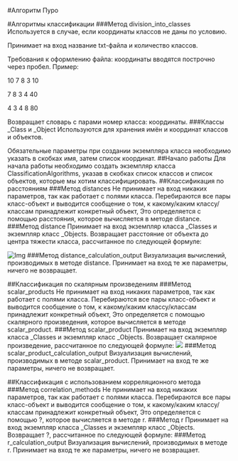 #Алгоритм Пуро

#Алгоритмы классификации
###Метод division_into_classes
Используется в случае, если координаты классов не даны по условию.

Принимает на вход название txt-файла и количество классов.

Требования к оформлению файла: координаты вводятся построчно через пробел. Пример:

10 7 8 3 10

7 8 3 4 40

4 3 4 8 80

Возвращает словарь с парами номер класса: координаты.
###Классы _Class и _Object
Используются для хранения имён и координат классов и объектов.

Обязательные параметры при создании экземпляра класса необходимо указать в скобках имя, затем список координат.
##Начало работы
Для начала работы необходимо создать экземпляр класса ClassificationAlgorithms, 
указав в скобках список классов и список объектов, которые мы хотим классифицировать.
##Классификация по расстояниям 
###Метод distances 
Не принимает на вход никаких параметров, так как работает с полями класса.
Перебираются все пары класс-объект и выводится сообщение о том, к какому/каким классу/классам принадлежит конкретный объект,
Это определяется с помощью расстояния, которое вычисляется в методе distance.
###Метод distance
Принимает на вход экземпляр класса _Classes и экземпляр класс _Objects.
Возвращает расстояние от объекта до центра тяжести класса, рассчитанное по следующей формуле:

![Img](https://habrastorage.org/getpro/habr/post_images/aa4/6e7/d7b/aa46e7d7b544dbaa221a43bb671fb43c.jpg)
###Метод distance_calculation_output
Визуализация вычислений, производимых в методе distance. Принимает на вход те же параметры, ничего не возвращает.

##Классификация по скалярным произведениям
###Метод scalar_products
Не принимает на вход никаких параметров, так как работает с полями класса.
Перебираются все пары класс-объект и выводится сообщение о том, к какому/каким классу/классам принадлежит конкретный объект,
Это определяется с помощью скалярного произведения, которое вычисляется в методе scalar_product.
###Метод scalar_product
Принимает на вход экземпляр класса _Classes и экземпляр класс _Objects.
Возвращает скалярное произведение, рассчитанное по следующей формуле:
![](https://fsd.multiurok.ru/html/2018/04/09/s_5acbbd635478d/img8.jpg)
###Метод scalar_product_calculation_output
Визуализация вычислений, производимых в методе scalar_product. Принимает на вход те же параметры, ничего не возвращает.


##Классификация с использованием корреляционного метода
###Метод correlation_methods
Не принимает на вход никаких параметров, так как работает с полями класса.
Перебираются все пары класс-объект и выводится сообщение о том, к какому/каким классу/классам принадлежит конкретный объект,
Это определяется с помощью ?, которое вычисляется в методе r.
###Метод r
Принимает на вход экземпляр класса _Classes и экземпляр класс _Objects.
Возвращает ?, рассчитанное по следующей формуле:
###Метод r_calculation_output
Визуализация вычислений, производимых в методе r. Принимает на вход те же параметры, ничего не возвращает.